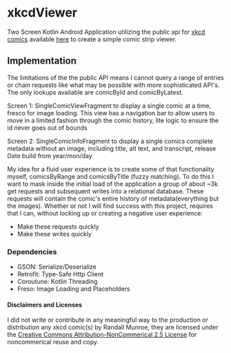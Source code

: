 # xkcdViewer
Two Screen Kotlin Android Application utilizing the public api for [xkcd comics](https://xkcd.com/) available [here](https://xkcd.com/info.0.json) to create a simple comic strip viewer. 

## Implementation
The limitations of the the public API means I cannot query a range of entries or chain requests like what may be possible with more sophisticated API's. The only lookups available are comicById and comicByLatest.

Screen 1: SingleComicViewFragment to display a single comic at a time, fresco for image loading. This view has a navigation bar to allow users to move in a limited fashion through the comic history, lite logic to ensure the id never goes out of bounds

Screen 2: SingleComicInfoFragment to display a single comics complete metadata without an image, including title, alt text, and transcript, release Date build from year/mon/day


My idea for a fluid user experience is to create some of that functionality myself, comicsByRange and comicsByTitle (fuzzy matching). To do this I want to mask inside the initial load of the application a group of about ~3k get requests and subsequent writes into a relational database. These requests will contain the comic's entire history of metadata(everything but the images).
Whether or not I will find success with this project, requires that I can, without locking up or creating a negative user experience:
* Make these requests quickly
* Make these writes quickly
### Dependencies
* GSON:       Serialize/Deserialize
* Retrofit:   Type-Safe Http Client
* Coroutune:  Kotlin Threading
* Freso:      Image Loading and Placeholders

#### Disclaimers and Licenses
I did not write or contribute in any meaningful way to the production or distribution any xkcd comic(s) by Randall Munroe, they are licensed under the [Creative Commons Attribution-NonCommerical 2.5 License](https://xkcd.com/license.html) for noncommerical reuse and copy. 
